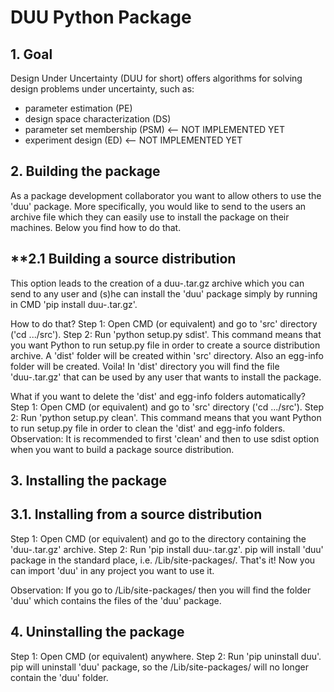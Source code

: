 # **DUU Python Package**


## **1. Goal**

Design Under Uncertainty (DUU for short) offers algorithms for solving design problems under uncertainty, such as:
- parameter estimation (PE)
- design space characterization (DS)
- parameter set membership (PSM) <-- NOT IMPLEMENTED YET
- experiment design (ED) <-- NOT IMPLEMENTED YET



## **2. Building the package**
As a package development collaborator you want to allow others to use the 'duu' package. More specifically, you would like to send to the users an archive file which they can easily use to install the package on their machines. Below you find how to do that.

## **2.1 Building a source distribution
This option leads to the creation of a duu-<version>.tar.gz archive which you can send to any user and (s)he can install the 'duu' package simply by running in CMD 'pip install duu-<version>.tar.gz'.

How to do that?
Step 1: Open CMD (or equivalent) and go to 'src' directory ('cd .../src').
Step 2: Run 'python setup.py sdist'. This command means that you want Python to run setup.py file in order to create a source distribution archive. A 'dist' folder will be created within 'src' directory. Also an egg-info folder will be created.
Voila! In 'dist' directory you will find the file 'duu-<version>.tar.gz' that can be used by any user that wants to install the package.

What if you want to delete the 'dist' and egg-info folders automatically?
Step 1: Open CMD (or equivalent) and go to 'src' directory ('cd .../src').
Step 2: Run 'python setup.py clean'. This command means that you want Python to run setup.py file in order to clean the 'dist' and egg-info folders.
Observation: It is recommended to first 'clean' and then to use sdist option when you want to build a package source distribution.



## **3. Installing the package**

## **3.1. Installing from a source distribution**
Step 1: Open CMD (or equivalent) and go to the directory containing the 'duu-<version>.tar.gz' archive.
Step 2: Run 'pip install duu-<version>.tar.gz'. pip will install 'duu' package in the standard place, i.e. <Python-distribution-home>/Lib/site-packages/.
That's it! Now you can import 'duu' in any project you want to use it.

Observation: If you go to <Python-distribution-home>/Lib/site-packages/ then you will find the folder 'duu' which contains the files of the 'duu' package.


## **4. Uninstalling the package**
Step 1: Open CMD (or equivalent) anywhere.
Step 2: Run 'pip uninstall duu'. pip will uninstall 'duu' package, so the <Python-distribution-home>/Lib/site-packages/ will no longer contain the 'duu' folder.


